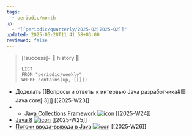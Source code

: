 ```yaml
---
tags:
  - periodic/month
up:
  - "[[periodic/quarterly/2025-Q2|2025-Q2]]"
updated: 2025-05-28T11:41:58+03:00
reviewed: false
---
```


> [!success]- 🔻 history 🔻
> ```dataview
> LIST
> FROM "periodic/weekly"
> WHERE contains(up, [[]])
> ```

- Доделать [[Вопросы и ответы к интервью Java разработчика#🟦 Java core[ 3]]] [[2025-W23]]
- - [Java Collections Framework](https://github.com/enhorse/java-interview/tree/master#java-collections) [![icon](https://github.com/enhorse/java-interview/raw/master/done.png)](https://github.com/enhorse/java-interview/blob/master/done.png) [[2025-W24]]
- [Java 8](https://github.com/enhorse/java-interview/tree/master#java-8) [![icon](https://github.com/enhorse/java-interview/raw/master/done.png)](https://github.com/enhorse/java-interview/blob/master/done.png) [[2025-W25]]
- [Потоки ввода-вывода в Java](https://github.com/enhorse/java-interview/tree/master#%D0%9F%D0%BE%D1%82%D0%BE%D0%BA%D0%B8-%D0%B2%D0%B2%D0%BE%D0%B4%D0%B0%D0%B2%D1%8B%D0%B2%D0%BE%D0%B4%D0%B0-%D0%B2-java) [![icon](https://github.com/enhorse/java-interview/raw/master/done.png)](https://github.com/enhorse/java-interview/blob/master/done.png) [[2025-W26]]
